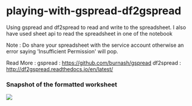 # playing-with-gspread-df2gspread

Using gspread and df2spread to read and write to the spreadsheet.
I also have used sheet api to read the spreadsheet in one of the notebook

Note : Do share your spreadsheet with the service account otherwise an error saying 'Insufficient Permission' will pop.

Read More : gspread : https://github.com/burnash/gspread
			df2spread : http://df2gspread.readthedocs.io/en/latest/



<html>
<body>
<h3>Snapshot of the formatted worksheet</h3>
<img src="/home/sarthak/pic.png">
</body>
</html>
